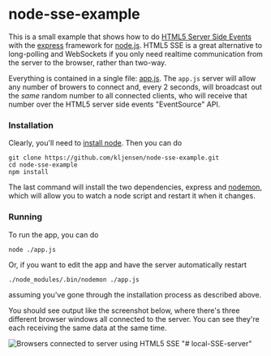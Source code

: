 node-sse-example
================

This is a small example that shows how to do
[HTML5 Server Side Events](http://www.html5rocks.com/en/tutorials/eventsource/basics/)
with the [express](http://expressjs.com/)
framework for
[node.js](http://nodejs.org/).  HTML5 SSE is a great alternative to
long-polling and WebSockets if you only need realtime communication
from the server to the browser, rather than two-way.

Everything is contained
in a single file:
[app.js](https://github.com/kljensen/node-sse-example/blob/master/app.js).
The `app.js` server will allow any number of browers to connect and,
every 2 seconds, will broadcast out the *same* random number to all
connected clients, who will receive that number over
the HTML5 server side events "EventSource" API.

### Installation

Clearly, you'll need to
[install node](http://shapeshed.com/setting-up-nodejs-and-npm-on-mac-osx/).
Then you can do

	git clone https://github.com/kljensen/node-sse-example.git
	cd node-sse-example
	npm install

The last command will install the two dependencies, express and
[nodemon](https://github.com/remy/nodemon), which will allow you
to watch a node script and restart it when it changes.

### Running

To run the app, you can do

	node ./app.js

Or, if you want to edit the app and have the server automatically
restart

	./node_modules/.bin/nodemon ./app.js

assuming you've gone through the installation process as described
above.

You should see output like the screenshot below, where there's three
different browser windows all connected to the server.  You can see
they're each receiving the same data at the same time.

![Browsers connected to server using HTML5 SSE](https://raw.github.com/kljensen/node-sse-example/web/static/node-sse-example.png "Browsers connected to server using HTML5 SSE")
"# local-SSE-server" 

